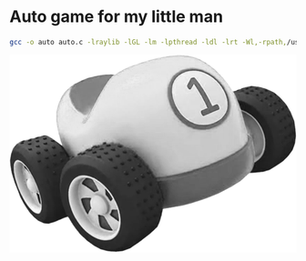 # Auto game for my little man
```sh
gcc -o auto auto.c -lraylib -lGL -lm -lpthread -ldl -lrt -Wl,-rpath,/usr/lib/x86_64-linux-gnu -I/usr/include/raylib -D_DEFAULT_SOURCE
```
![auto!](resources/car.png)
